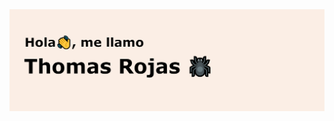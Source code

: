 <img src="https://raw.githubusercontent.com/thomiboi/thomiboi/master/banner-image-github.png" alt="banner thomiboi">

<script type='text/javascript' src='https://storage.ko-fi.com/cdn/widget/Widget_2.js'></script><script type='text/javascript'>kofiwidget2.init('Support Me on Ko-fi', '#29abe0', 'I2I413F5Q6');kofiwidget2.draw();</script> 
